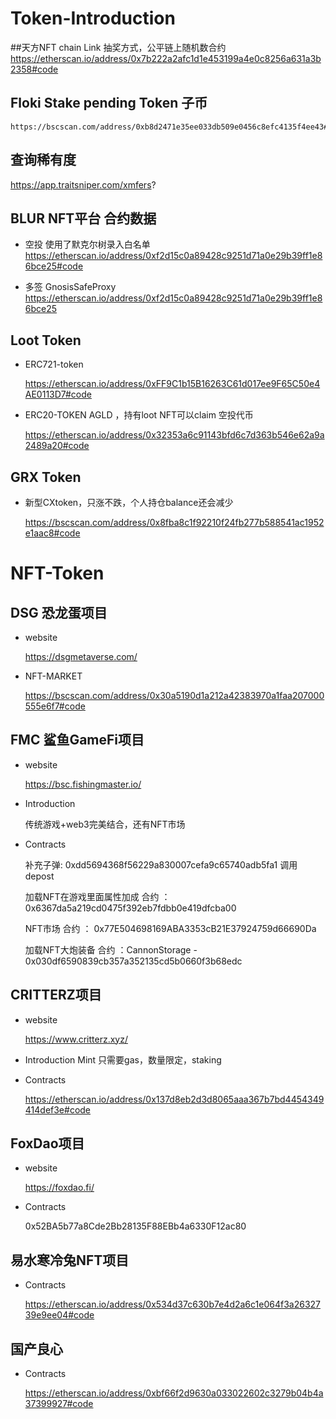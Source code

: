 # Token-Introduction


##天方NFT
    chain Link 抽奖方式，公平链上随机数合约
    https://etherscan.io/address/0x7b222a2afc1d1e453199a4e0c8256a631a3b2358#code

## Floki Stake pending Token 子币

    https://bscscan.com/address/0xb8d2471e35ee033db509e0456c8efc4135f4ee43#code






## 查询稀有度

  https://app.traitsniper.com/xmfers?




 ## BLUR NFT平台 合约数据
   - 空投
     使用了默克尔树录入白名单
     https://etherscan.io/address/0xf2d15c0a89428c9251d71a0e29b39ff1e86bce25#code
     
   - 多签 GnosisSafeProxy
      https://etherscan.io/address/0xf2d15c0a89428c9251d71a0e29b39ff1e86bce25




## Loot Token

- ERC721-token

  https://etherscan.io/address/0xFF9C1b15B16263C61d017ee9F65C50e4AE0113D7#code

- ERC20-TOKEN AGLD ，持有loot  NFT可以claim 空投代币

  https://etherscan.io/address/0x32353a6c91143bfd6c7d363b546e62a9a2489a20#code
  
## GRX Token
- 新型CXtoken，只涨不跌，个人持仓balance还会减少

  https://bscscan.com/address/0x8fba8c1f92210f24fb277b588541ac1952e1aac8#code
  
  
 
  
  

 

 
  
  
  
  
# NFT-Token

## DSG 恐龙蛋项目

 - website

   https://dsgmetaverse.com/

 - NFT-MARKET

    https://bscscan.com/address/0x30a5190d1a212a42383970a1faa207000555e6f7#code
    
   
   
## FMC 鲨鱼GameFi项目

 - website

   https://bsc.fishingmaster.io/

 - Introduction

    传统游戏+web3完美结合，还有NFT市场
    
 - Contracts
    
    补充子弹: 0xdd5694368f56229a830007cefa9c65740adb5fa1
    调用depost
    
    加载NFT在游戏里面属性加成
    合约 ： 0x6367da5a219cd0475f392eb7fdbb0e419dfcba00
    
    NFT市场
    合约 ： 0x77E504698169ABA3353cB21E37924759d66690Da
    
    加载NFT大炮装备
    合约 ：CannonStorage - 0x030df6590839cb357a352135cd5b0660f3b68edc
    

## CRITTERZ项目
  - website

      https://www.critterz.xyz/
 
  - Introduction
    Mint 只需要gas，数量限定，staking
    
  - Contracts
  
    https://etherscan.io/address/0x137d8eb2d3d8065aaa367b7bd4454349414def3e#code
   

## FoxDao项目
  - website

      https://foxdao.fi/
    
   
   - Contracts
     
     0x52BA5b77a8Cde2Bb28135F88EBb4a6330F12ac80
     
## 易水寒冷兔NFT项目

  - Contracts

    https://etherscan.io/address/0x534d37c630b7e4d2a6c1e064f3a2632739e9ee04#code
    
    
## 国产良心
    
  - Contracts

    https://etherscan.io/address/0xbf66f2d9630a033022602c3279b04b4a37399927#code



    
    


